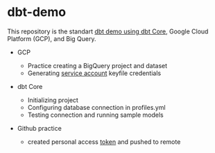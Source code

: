 # dbt-demo

This repository is the standart [dbt demo using dbt Core](https://docs.getdbt.com/tutorial/learning-more/getting-started-dbt-core), Google Cloud Platform (GCP), and Big Query.

* GCP
  * Practice creating a BigQuery project and dataset
  * Generating [service account](https://cloud.google.com/endpoints/docs/openapi/service-account-authentication) keyfile credentials
  
* dbt Core
  * Initializing project
  * Configuring database connection in profiles.yml
  * Testing connection and running sample models

* Github practice
  * created personal access [token](https://docs.github.com/en/authentication/keeping-your-account-and-data-secure/creating-a-personal-access-token) and pushed to remote
